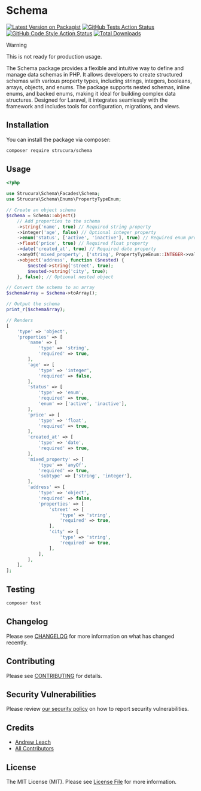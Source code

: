 # Schema

[![Latest Version on Packagist](https://img.shields.io/packagist/v/strucura/schema.svg?style=flat-square)](https://packagist.org/packages/strucura/schema)
[![GitHub Tests Action Status](https://img.shields.io/github/actions/workflow/status/strucura/schema/run-tests.yml?branch=0.x&label=tests&style=flat-square)](https://github.com/strucura/schema/actions?query=workflow%3Arun-tests+branch%3A0.x)
[![GitHub Code Style Action Status](https://img.shields.io/github/actions/workflow/status/strucura/schema/fix-php-code-style-issues.yml?branch=0.x&label=code%20style&style=flat-square)](https://github.com/strucura/schema/actions?query=workflow%3A"Fix+PHP+code+style+issues"+branch%3A0.x)
[![Total Downloads](https://img.shields.io/packagist/dt/strucura/schema.svg?style=flat-square)](https://packagist.org/packages/strucura/schema)

> [!WARNING]  
> This is not ready for production usage.

The Schema package provides a flexible and intuitive way to define and manage data schemas in PHP. It allows developers to create structured schemas with various property types, including strings, integers, booleans, arrays, objects, and enums. The package supports nested schemas, inline enums, and backed enums, making it ideal for building complex data structures. Designed for Laravel, it integrates seamlessly with the framework and includes tools for configuration, migrations, and views.

## Installation

You can install the package via composer:

```bash
composer require strucura/schema
```

## Usage

```php
<?php

use Strucura\Schema\Facades\Schema;
use Strucura\Schema\Enums\PropertyTypeEnum;

// Create an object schema
$schema = Schema::object()
    // Add properties to the schema
    ->string('name', true) // Required string property
    ->integer('age', false) // Optional integer property
    ->enum('status', ['active', 'inactive'], true) // Required enum property
    ->float('price', true) // Required float property
    ->date('created_at', true) // Required date property
    ->anyOf('mixed_property', ['string', PropertyTypeEnum::INTEGER->value], true); // Required anyOf property
    ->object('address', function ($nested) {
        $nested->string('street', true);
        $nested->string('city', true);
    }, false); // Optional nested object

// Convert the schema to an array
$schemaArray = $schema->toArray();

// Output the schema
print_r($schemaArray);

// Renders
[
    'type' => 'object',
    'properties' => [
        'name' => [
            'type' => 'string',
            'required' => true,
        ],
        'age' => [
            'type' => 'integer',
            'required' => false,
        ],
        'status' => [
            'type' => 'enum',
            'required' => true,
            'enum' => ['active', 'inactive'],
        ],
        'price' => [
            'type' => 'float',
            'required' => true,
        ],
        'created_at' => [
            'type' => 'date',
            'required' => true,
        ],
        'mixed_property' => [
            'type' => 'anyOf',
            'required' => true,
            'subtype' => ['string', 'integer'],
        ],
        'address' => [
            'type' => 'object',
            'required' => false,
            'properties' => [
                'street' => [
                    'type' => 'string',
                    'required' => true,
                ],
                'city' => [
                    'type' => 'string',
                    'required' => true,
                ],
            ],
        ],
    ],
];
```

## Testing

```bash
composer test
```

## Changelog

Please see [CHANGELOG](CHANGELOG.md) for more information on what has changed recently.

## Contributing

Please see [CONTRIBUTING](CONTRIBUTING.md) for details.

## Security Vulnerabilities

Please review [our security policy](../../security/policy) on how to report security vulnerabilities.

## Credits

- [Andrew Leach](https://github.com/7387639+andyleach)
- [All Contributors](../../contributors)

## License

The MIT License (MIT). Please see [License File](LICENSE.md) for more information.
